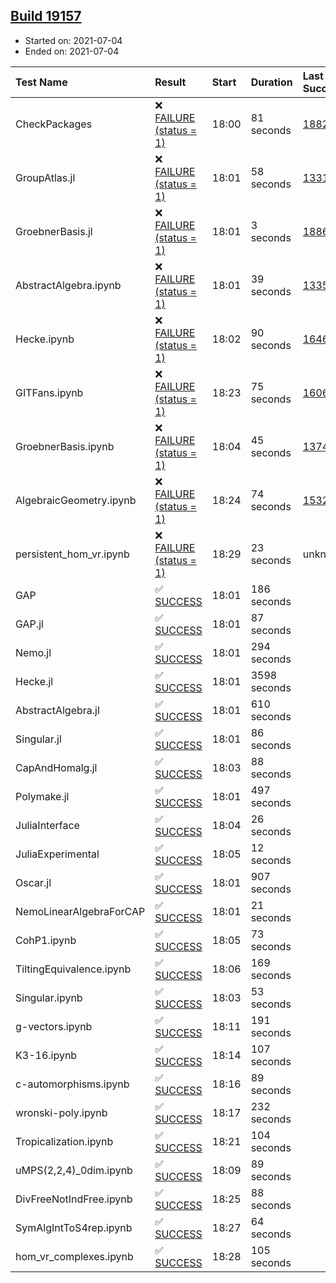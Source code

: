 ## [Build 19157](https://oscarci.mathematik.uni-kl.de/job/oscar/19157/)

* Started on: 2021-07-04
* Ended on: 2021-07-04

| Test Name    | Result | Start | Duration | Last Success | First Failure |
|:-------------|:-------|:------|:---------|:-------------|:--------------|
| CheckPackages | ❌ [FAILURE (status = 1)](https://oscarci.mathematik.uni-kl.de/job/oscar/19157/artifact/logs/build-19157/CheckPackages.log) | 18:00 | 81 seconds | [18822](https://oscarci.mathematik.uni-kl.de/job/oscar/18822/) | [18823](https://oscarci.mathematik.uni-kl.de/job/oscar/18823/) |
| GroupAtlas.jl | ❌ [FAILURE (status = 1)](https://oscarci.mathematik.uni-kl.de/job/oscar/19157/artifact/logs/build-19157/GroupAtlas.jl.log) | 18:01 | 58 seconds | [13311](https://oscarci.mathematik.uni-kl.de/job/oscar/13311/) | [13312](https://oscarci.mathematik.uni-kl.de/job/oscar/13312/) |
| GroebnerBasis.jl | ❌ [FAILURE (status = 1)](https://oscarci.mathematik.uni-kl.de/job/oscar/19157/artifact/logs/build-19157/GroebnerBasis.jl.log) | 18:01 | 3 seconds | [18864](https://oscarci.mathematik.uni-kl.de/job/oscar/18864/) | [18865](https://oscarci.mathematik.uni-kl.de/job/oscar/18865/) |
| AbstractAlgebra.ipynb | ❌ [FAILURE (status = 1)](https://oscarci.mathematik.uni-kl.de/job/oscar/19157/artifact/logs/build-19157/AbstractAlgebra.ipynb.log) | 18:01 | 39 seconds | [13355](https://oscarci.mathematik.uni-kl.de/job/oscar/13355/) | [13356](https://oscarci.mathematik.uni-kl.de/job/oscar/13356/) |
| Hecke.ipynb | ❌ [FAILURE (status = 1)](https://oscarci.mathematik.uni-kl.de/job/oscar/19157/artifact/logs/build-19157/Hecke.ipynb.log) | 18:02 | 90 seconds | [16463](https://oscarci.mathematik.uni-kl.de/job/oscar/16463/) | [16464](https://oscarci.mathematik.uni-kl.de/job/oscar/16464/) |
| GITFans.ipynb | ❌ [FAILURE (status = 1)](https://oscarci.mathematik.uni-kl.de/job/oscar/19157/artifact/logs/build-19157/GITFans.ipynb.log) | 18:23 | 75 seconds | [16068](https://oscarci.mathematik.uni-kl.de/job/oscar/16068/) | [16069](https://oscarci.mathematik.uni-kl.de/job/oscar/16069/) |
| GroebnerBasis.ipynb | ❌ [FAILURE (status = 1)](https://oscarci.mathematik.uni-kl.de/job/oscar/19157/artifact/logs/build-19157/GroebnerBasis.ipynb.log) | 18:04 | 45 seconds | [13748](https://oscarci.mathematik.uni-kl.de/job/oscar/13748/) | [13749](https://oscarci.mathematik.uni-kl.de/job/oscar/13749/) |
| AlgebraicGeometry.ipynb | ❌ [FAILURE (status = 1)](https://oscarci.mathematik.uni-kl.de/job/oscar/19157/artifact/logs/build-19157/AlgebraicGeometry.ipynb.log) | 18:24 | 74 seconds | [15322](https://oscarci.mathematik.uni-kl.de/job/oscar/15322/) | [15323](https://oscarci.mathematik.uni-kl.de/job/oscar/15323/) |
| persistent_hom_vr.ipynb | ❌ [FAILURE (status = 1)](https://oscarci.mathematik.uni-kl.de/job/oscar/19157/artifact/logs/build-19157/persistent_hom_vr.ipynb.log) | 18:29 | 23 seconds | unknown | unknown |
| GAP | ✅ [SUCCESS](https://oscarci.mathematik.uni-kl.de/job/oscar/19157/artifact/logs/build-19157/GAP.log) | 18:01 | 186 seconds |  |  |
| GAP.jl | ✅ [SUCCESS](https://oscarci.mathematik.uni-kl.de/job/oscar/19157/artifact/logs/build-19157/GAP.jl.log) | 18:01 | 87 seconds |  |  |
| Nemo.jl | ✅ [SUCCESS](https://oscarci.mathematik.uni-kl.de/job/oscar/19157/artifact/logs/build-19157/Nemo.jl.log) | 18:01 | 294 seconds |  |  |
| Hecke.jl | ✅ [SUCCESS](https://oscarci.mathematik.uni-kl.de/job/oscar/19157/artifact/logs/build-19157/Hecke.jl.log) | 18:01 | 3598 seconds |  |  |
| AbstractAlgebra.jl | ✅ [SUCCESS](https://oscarci.mathematik.uni-kl.de/job/oscar/19157/artifact/logs/build-19157/AbstractAlgebra.jl.log) | 18:01 | 610 seconds |  |  |
| Singular.jl | ✅ [SUCCESS](https://oscarci.mathematik.uni-kl.de/job/oscar/19157/artifact/logs/build-19157/Singular.jl.log) | 18:01 | 86 seconds |  |  |
| CapAndHomalg.jl | ✅ [SUCCESS](https://oscarci.mathematik.uni-kl.de/job/oscar/19157/artifact/logs/build-19157/CapAndHomalg.jl.log) | 18:03 | 88 seconds |  |  |
| Polymake.jl | ✅ [SUCCESS](https://oscarci.mathematik.uni-kl.de/job/oscar/19157/artifact/logs/build-19157/Polymake.jl.log) | 18:01 | 497 seconds |  |  |
| JuliaInterface | ✅ [SUCCESS](https://oscarci.mathematik.uni-kl.de/job/oscar/19157/artifact/logs/build-19157/JuliaInterface.log) | 18:04 | 26 seconds |  |  |
| JuliaExperimental | ✅ [SUCCESS](https://oscarci.mathematik.uni-kl.de/job/oscar/19157/artifact/logs/build-19157/JuliaExperimental.log) | 18:05 | 12 seconds |  |  |
| Oscar.jl | ✅ [SUCCESS](https://oscarci.mathematik.uni-kl.de/job/oscar/19157/artifact/logs/build-19157/Oscar.jl.log) | 18:01 | 907 seconds |  |  |
| NemoLinearAlgebraForCAP | ✅ [SUCCESS](https://oscarci.mathematik.uni-kl.de/job/oscar/19157/artifact/logs/build-19157/NemoLinearAlgebraForCAP.log) | 18:01 | 21 seconds |  |  |
| CohP1.ipynb | ✅ [SUCCESS](https://oscarci.mathematik.uni-kl.de/job/oscar/19157/artifact/logs/build-19157/CohP1.ipynb.log) | 18:05 | 73 seconds |  |  |
| TiltingEquivalence.ipynb | ✅ [SUCCESS](https://oscarci.mathematik.uni-kl.de/job/oscar/19157/artifact/logs/build-19157/TiltingEquivalence.ipynb.log) | 18:06 | 169 seconds |  |  |
| Singular.ipynb | ✅ [SUCCESS](https://oscarci.mathematik.uni-kl.de/job/oscar/19157/artifact/logs/build-19157/Singular.ipynb.log) | 18:03 | 53 seconds |  |  |
| g-vectors.ipynb | ✅ [SUCCESS](https://oscarci.mathematik.uni-kl.de/job/oscar/19157/artifact/logs/build-19157/g-vectors.ipynb.log) | 18:11 | 191 seconds |  |  |
| K3-16.ipynb | ✅ [SUCCESS](https://oscarci.mathematik.uni-kl.de/job/oscar/19157/artifact/logs/build-19157/K3-16.ipynb.log) | 18:14 | 107 seconds |  |  |
| c-automorphisms.ipynb | ✅ [SUCCESS](https://oscarci.mathematik.uni-kl.de/job/oscar/19157/artifact/logs/build-19157/c-automorphisms.ipynb.log) | 18:16 | 89 seconds |  |  |
| wronski-poly.ipynb | ✅ [SUCCESS](https://oscarci.mathematik.uni-kl.de/job/oscar/19157/artifact/logs/build-19157/wronski-poly.ipynb.log) | 18:17 | 232 seconds |  |  |
| Tropicalization.ipynb | ✅ [SUCCESS](https://oscarci.mathematik.uni-kl.de/job/oscar/19157/artifact/logs/build-19157/Tropicalization.ipynb.log) | 18:21 | 104 seconds |  |  |
| uMPS(2,2,4)_0dim.ipynb | ✅ [SUCCESS](https://oscarci.mathematik.uni-kl.de/job/oscar/19157/artifact/logs/build-19157/uMPS-2-2-4-_0dim.ipynb.log) | 18:09 | 89 seconds |  |  |
| DivFreeNotIndFree.ipynb | ✅ [SUCCESS](https://oscarci.mathematik.uni-kl.de/job/oscar/19157/artifact/logs/build-19157/DivFreeNotIndFree.ipynb.log) | 18:25 | 88 seconds |  |  |
| SymAlgIntToS4rep.ipynb | ✅ [SUCCESS](https://oscarci.mathematik.uni-kl.de/job/oscar/19157/artifact/logs/build-19157/SymAlgIntToS4rep.ipynb.log) | 18:27 | 64 seconds |  |  |
| hom_vr_complexes.ipynb | ✅ [SUCCESS](https://oscarci.mathematik.uni-kl.de/job/oscar/19157/artifact/logs/build-19157/hom_vr_complexes.ipynb.log) | 18:28 | 105 seconds |  |  |
